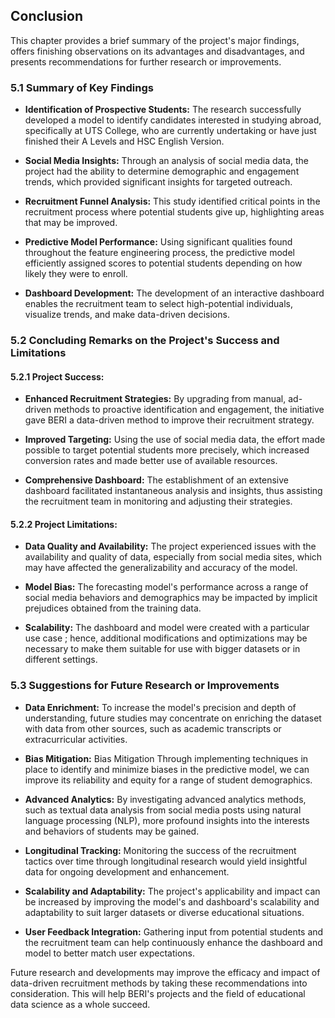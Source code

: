 ## Conclusion 
This chapter provides a brief summary of the project's major findings, offers finishing observations on its advantages and disadvantages, and presents recommendations for further research or improvements.


### 5.1 Summary of Key Findings
- **Identification of Prospective Students:** The research successfully developed a model to identify candidates interested in studying abroad, specifically at UTS College, who are currently undertaking or have just finished their A Levels and HSC English Version.

- **Social Media Insights:** Through an analysis of social media data, the project had the ability to determine demographic and engagement trends, which provided significant insights for targeted outreach.

- **Recruitment Funnel Analysis:** This study identified critical points in the recruitment process where potential students give up, highlighting areas that may be improved.

- **Predictive Model Performance:** Using significant qualities found throughout the feature engineering process, the predictive model efficiently assigned scores to potential students depending on how likely they were to enroll.

- **Dashboard Development:** The development of an interactive dashboard enables the recruitment team to select high-potential individuals, visualize trends, and make data-driven decisions.


### 5.2 Concluding Remarks on the Project's Success and Limitations
#### 5.2.1 Project Success:
- **Enhanced Recruitment Strategies:** By upgrading from manual, ad-driven methods to proactive identification and engagement, the initiative gave BERI a data-driven method to improve their recruitment strategy.

- **Improved Targeting:** Using the use of social media data, the effort made possible to target potential students more precisely, which increased conversion rates and made better use of available resources.

- **Comprehensive Dashboard:** The establishment of an extensive dashboard facilitated instantaneous analysis and insights, thus assisting the recruitment team in monitoring and adjusting their strategies.

#### 5.2.2 Project Limitations:
- **Data Quality and Availability:** The project experienced issues with the availability and quality of data, especially from social media sites, which may have affected the generalizability and accuracy of the model.

- **Model Bias:** The forecasting model's performance across a range of social media behaviors and demographics may be impacted by implicit prejudices obtained from the training data.

- **Scalability:** The dashboard and model were created with a particular use case ; hence, additional modifications and optimizations may be necessary to make them suitable for use with bigger datasets or in different settings.


### 5.3 Suggestions for Future Research or Improvements
- **Data Enrichment:** To increase the model's precision and depth of understanding, future studies may concentrate on enriching the dataset with data from other sources, such as academic transcripts or extracurricular activities.

- **Bias Mitigation:** Bias Mitigation Through implementing techniques in place to identify and minimize biases in the predictive model, we can improve its reliability and equity for a range of student demographics.

- **Advanced Analytics:** By investigating advanced analytics methods, such as textual data analysis from social media posts using natural language processing (NLP), more profound insights into the interests and behaviors of students may be gained.

- **Longitudinal Tracking:** Monitoring the success of the recruitment tactics over time through longitudinal research would yield insightful data for ongoing development and enhancement.

- **Scalability and Adaptability:** The project's applicability and impact can be increased by improving the model's and dashboard's scalability and adaptability to suit larger datasets or diverse educational situations.

- **User Feedback Integration:** Gathering input from potential students and the recruitment team can help continuously enhance the dashboard and model to better match user expectations.

Future research and developments may improve the efficacy and impact of data-driven recruitment methods by taking these recommendations into consideration. This will help BERI's projects and the field of educational data science as a whole succeed.


